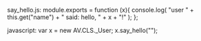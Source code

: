 say_hello.js:
module.exports = function (x){
	console.log( "user " + this.get("name") + " said: hello, " + x + "!" );
};

javascript:
var x = new AV.CLS._User;
x.say_hello("");


